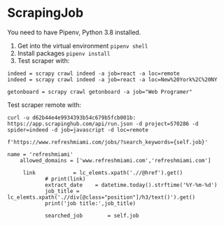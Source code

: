 # ScrapingJob

You need to have Pipenv, Python 3.8 installed.

1. Get into the virtual environment `pipenv shell`
2. Install packages `pipenv install`
3. Test scraper with:
```
indeed = scrapy crawl indeed -a job=react -a loc=remote
indeed = scrapy crawl indeed -a job=react -a loc=New%20York%2C%20NY

getonboard = scrapy crawl getonboard -a job="Web Programer"
```

Test scraper remote with:
```
curl -u d62b44e4e9934393b54c679b5fcb001b: https://app.scrapinghub.com/api/run.json -d project=570286 -d spider=indeed -d job=javascript -d loc=remote

f'https://www.refreshmiami.com/jobs/?search_keywords={self.job}'

name = 'refreshmiami'
    allowed_domains = ['www.refreshmiami.com','refreshmiami.com']

     link            = lc_elemts.xpath('.//@href').get()
            # print(link)
            extract_date    = datetime.today().strftime('%Y-%m-%d')
            job_title = lc_elemts.xpath('.//div[@class="position"]/h3/text()').get()
            print('job title:',job_title)
            
            searched_job        = self.job
```
